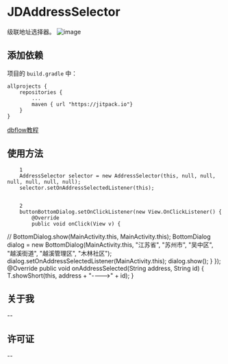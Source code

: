 # JDAddressSelector
级联地址选择器。
![image](https://github.com/chihane/JDAddressSelector/raw/master/screenshots/aa4.jpg)

## 添加依赖

项目的 `build.gradle` 中：

    allprojects {
        repositories {
            ...
            maven { url "https://jitpack.io"}
        }
    }
[dbflow教程](https://yumenokanata.gitbooks.io/dbflow-tutorials/content/tables_and_database_properties.html)
    
## 使用方法
        1
        AddressSelector selector = new AddressSelector(this, null, null, null, null, null, null);
        selector.setOnAddressSelectedListener(this);


        2
        buttonBottomDialog.setOnClickListener(new View.OnClickListener() {
            @Override
            public void onClick(View v) {
//                BottomDialog.show(MainActivity.this, MainActivity.this);
                BottomDialog dialog = new BottomDialog(MainActivity.this, "江苏省", "苏州市", "吴中区", "越溪街道", "越溪管理区", "木林社区");
                dialog.setOnAddressSelectedListener(MainActivity.this);
                dialog.show();
            }
        });
    @Override
    public void onAddressSelected(String address, String id) {
        T.showShort(this, address + "---->" + id);
    }
    
## 关于我
--

## 许可证
--